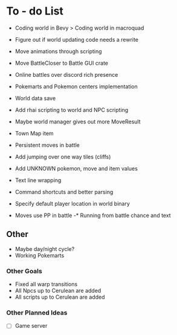 # To - do List

* Coding world in Bevy > Coding world in macroquad

* Figure out if world updating code needs a rewrite
* Move animations through scripting
* Move BattleCloser to Battle GUI crate

* Online battles over discord rich presence

* Pokemarts and Pokemon centers implementation
* World data save
* Add rhai scripting to world and NPC scripting
* Maybe world manager gives out more MoveResult
* Town Map item

* Persistent moves in battle

* Add jumping over one way tiles (cliffs)

* Add UNKNOWN pokemon, move and item values
* Text line wrapping


* Command shortcuts and better parsing
* Specify default player location in world binary 
* Moves use PP in battle
-* Running from battle chance and text

## Other

* Maybe day/night cycle?
* Working Pokemarts

<!-- - [ ] Trainer and Gym Leader Battle AI -->

### Other Goals

* Fixed all warp transitions
* All Npcs up to Cerulean are added
* All scripts up to Cerulean are added

### Other Planned Ideas

 - [ ] Game server